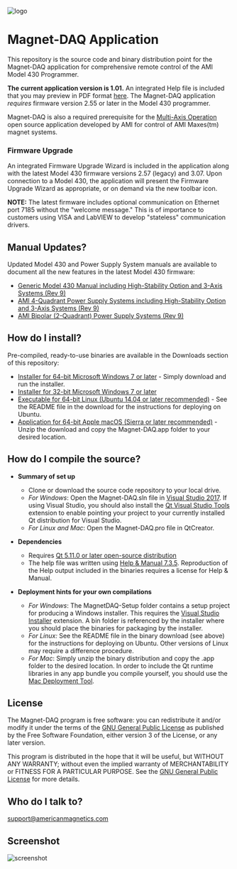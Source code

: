 [logo]:http://www.americanmagnetics.com/images/header_r2_c1.jpg "AMI Logo"

![logo](http://www.americanmagnetics.com/images/header_r2_c1.jpg)

# Magnet-DAQ Application #

This repository is the source code and binary distribution point for the Magnet-DAQ application for comprehensive remote control of the AMI Model 430 Programmer.

**The current application version is 1.01.** An integrated Help file is included that you may preview in PDF format [here](https://bitbucket.org/americanmagneticsinc/magnet-daq/downloads/Magnet-DAQ-Help.pdf). The Magnet-DAQ application *requires* firmware version 2.55 or later in the Model 430 programmer. 

Magnet-DAQ is also a required prerequisite for the [Multi-Axis Operation](https://bitbucket.org/americanmagneticsinc/multi-axis-operation) open source application developed by AMI for control of AMI Maxes(tm) magnet systems.

### Firmware Upgrade ###

An integrated Firmware Upgrade Wizard is included in the application along with the latest Model 430 firmware versions 2.57 (legacy) and 3.07. Upon connection to a Model 430, the application will present the Firmware Upgrade Wizard as appropriate, or on demand via the new toolbar icon.

**NOTE:** The latest firmware includes optional communication on Ethernet port 7185 without the "welcome message." This is of importance to customers using VISA and LabVIEW to develop "stateless" communication drivers.

## Manual Updates? ##

Updated Model 430 and Power Supply System manuals are available to document all the new features in the latest Model 430 firmware:

* [Generic Model 430 Manual including High-Stability Option and 3-Axis Systems (Rev 9)](https://bitbucket.org/americanmagneticsinc/magnet-daq/downloads/mn-430-rev9.pdf)
* [AMI 4-Quadrant Power Supply Systems including High-Stability Option and 3-Axis Systems (Rev 9)](https://bitbucket.org/americanmagneticsinc/magnet-daq/downloads/mn-4QPS-rev9.pdf)
* [AMI Bipolar (2-Quadrant) Power Supply Systems (Rev 9)](https://bitbucket.org/americanmagneticsinc/magnet-daq/downloads/mn-Bipolar-rev9.pdf)

## How do I install? ##

Pre-compiled, ready-to-use binaries are available in the Downloads section of this repository:

* [Installer for 64-bit Microsoft Windows 7 or later](https://bitbucket.org/americanmagneticsinc/magnet-daq/downloads/MagnetDAQ-Setup.msi) - Simply download and run the installer.
* [Installer for 32-bit Microsoft Windows 7 or later](https://bitbucket.org/americanmagneticsinc/magnet-daq/downloads/MagnetDAQ-Setup-Win32.msi)
* [Executable for 64-bit Linux (Ubuntu 14.04 or later recommended)](https://bitbucket.org/americanmagneticsinc/magnet-daq/downloads/Magnet-DAQ.zip) - See the README file in the download for the instructions for deploying on Ubuntu.
* [Application for 64-bit Apple macOS (Sierra or later recommended)](https://bitbucket.org/americanmagneticsinc/magnet-daq/downloads/Magnet-DAQ.app.zip) - Unzip the download and copy the Magnet-DAQ.app folder to your desired location.

## How do I compile the source? ##

* __Summary of set up__
	* Clone or download the source code repository to your local drive.
	* *For Windows*: Open the Magnet-DAQ.sln file in [Visual Studio 2017](https://www.visualstudio.com/free-developer-offers/). If using Visual Studio, you should also install the [Qt Visual Studio Tools](https://marketplace.visualstudio.com/items?itemName=TheQtCompany.QtVisualStudioTools-19123) extension to enable pointing your project to your currently installed Qt distribution for Visual Studio.
	* *For Linux and Mac*: Open the Magnet-DAQ.pro file in QtCreator.


* __Dependencies__
	* Requires [Qt 5.11.0 or later open-source distribution](https://www.qt.io/download-open-source/)
	* The help file was written using [Help & Manual 7.3.5](https://www.helpandmanual.com/). Reproduction of the Help output included in the binaries requires a license for Help & Manual.


* __Deployment hints for your own compilations__
	* *For Windows*: The MagnetDAQ-Setup folder contains a setup project for producing a Windows installer. This requires the [Visual Studio Installer](https://marketplace.visualstudio.com/items?itemName=VisualStudioProductTeam.MicrosoftVisualStudio2017InstallerProjects) extension. A bin folder is referenced by the installer where you should place the binaries for packaging by the installer.
	* *For Linux:* See the README file in the binary download (see above) for the instructions for deploying on Ubuntu. Other versions of Linux may require a difference procedure.
	*  *For Mac*: Simply unzip the binary distribution and copy the .app folder to the desired location. In order to include the Qt runtime libraries in any app bundle you compile yourself, you should use the [Mac Deployment Tool](http://doc.qt.io/qt-5/osx-deployment.html#macdeploy).

## License ##

The Magnet-DAQ program is free software: you can redistribute it and/or modify it under the terms of the [GNU General Public License](https://www.gnu.org/licenses/gpl.html) as published by the Free Software Foundation, either version 3 of the License, or any later version.

This program is distributed in the hope that it will be useful, but WITHOUT ANY WARRANTY; without even the implied warranty of MERCHANTABILITY or FITNESS FOR A PARTICULAR PURPOSE. See the [GNU General Public License](https://www.gnu.org/licenses/gpl.html) for more details.


## Who do I talk to? ##

<support@americanmagnetics.com>

## Screenshot ##

![screenshot](https://bytebucket.org/americanmagneticsinc/magnet-daq/raw/7f3f0ff05bae12f9b18e4f4a7cc1c38ea78a455e/help/images/screenshot.png)



